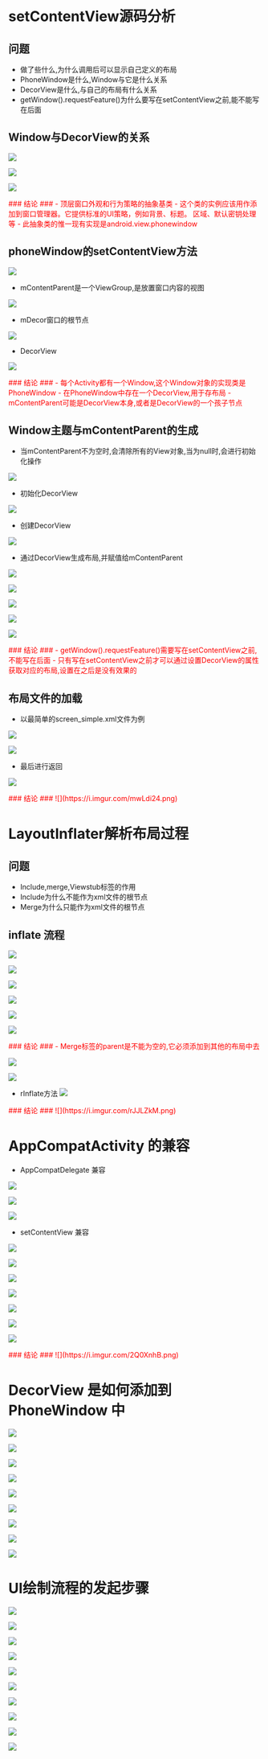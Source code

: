# setContentView源码分析 #
## 问题 ##
- 做了些什么,为什么调用后可以显示自己定义的布局
- PhoneWindow是什么,Window与它是什么关系
- DecorView是什么,与自己的布局有什么关系
- getWindow().requestFeature()为什么要写在setContentView之前,能不能写在后面

## Window与DecorView的关系 ##
![](https://i.imgur.com/g6HCMNF.png)

![](https://i.imgur.com/EkAS6d6.png)

![](https://i.imgur.com/UZ3uHLM.png)

<font color='#ff0000'>
### 结论 ###
- 顶层窗口外观和行为策略的抽象基类
- 这个类的实例应该用作添加到窗口管理器。它提供标准的UI策略，例如背景、标题。
区域、默认密钥处理等
- 此抽象类的惟一现有实现是android.view.phonewindow

</font>

## phoneWindow的setContentView方法 ##
![](https://i.imgur.com/Nwg3yLV.png)

- mContentParent是一个ViewGroup,是放置窗口内容的视图

![](https://i.imgur.com/kUpSVvK.png)

- mDecor窗口的根节点

![](https://i.imgur.com/rgQO4XX.png)

- DecorView

![](https://i.imgur.com/kVM4Zhi.png)

<font color='#ff0000'>
### 结论 ###
- 每个Activity都有一个Window,这个Window对象的实现类是PhoneWindow
- 在PhoneWindow中存在一个DecorView,用于存布局
- mContentParent可能是DecorView本身,或者是DecorView的一个孩子节点

</font>

## Window主题与mContentParent的生成 ##
- 当mContentParent不为空时,会清除所有的View对象,当为null时,会进行初始化操作

![](https://i.imgur.com/snitgQ2.png)

- 初始化DecorView

![](https://i.imgur.com/C0ewclv.png)

- 创建DecorView

![](https://i.imgur.com/yEg4dVL.png)

- 通过DecorView生成布局,并赋值给mContentParent

![](https://i.imgur.com/BGpyhHN.png)

![](https://i.imgur.com/xVDlWaB.png)

![](https://i.imgur.com/hFrFkWL.png)

![](https://i.imgur.com/ykgTlYJ.png)

![](https://i.imgur.com/jJaUFVm.png)

<font color='#ff0000'>
### 结论 ###
- getWindow().requestFeature()需要写在setContentView之前,不能写在后面
- 只有写在setContentView之前才可以通过设置DecorView的属性获取对应的布局,设置在之后是没有效果的

</font>

## 布局文件的加载 ##
- 以最简单的screen_simple.xml文件为例

![](https://i.imgur.com/qAaRBps.png)

![](https://i.imgur.com/i4Q2F6P.png)

- 最后进行返回

![](https://i.imgur.com/vweMSJK.png)

<font color='#ff0000'>
### 结论 ###
![](https://i.imgur.com/mwLdi24.png)

</font>

# LayoutInflater解析布局过程 #
## 问题 ##
- Include,merge,Viewstub标签的作用
- Include为什么不能作为xml文件的根节点
- Merge为什么只能作为xml文件的根节点

## inflate 流程 ##

![](https://i.imgur.com/2c5I9SS.png)

![](https://i.imgur.com/2tfMfG3.png)

![](https://i.imgur.com/l7AJPfX.png)

![](https://i.imgur.com/qJrbmFO.png)

![](https://i.imgur.com/udcczhA.png)

![](https://i.imgur.com/Z4DyK61.png)

<font color='#ff0000'>
### 结论 ###
- Merge标签的parent是不能为空的,它必须添加到其他的布局中去

</font>

![](https://i.imgur.com/M4HL2nT.png)

![](https://i.imgur.com/sWG9Q9y.png)

- rInflate方法
![](https://i.imgur.com/fUua8ZD.png)

<font color='#ff0000'>
### 结论 ###
![](https://i.imgur.com/rJJLZkM.png)

</font>

# AppCompatActivity 的兼容 #

- AppCompatDelegate 兼容

![](https://i.imgur.com/kAyHxwt.png)

![](https://i.imgur.com/NM9S8WZ.png)

![](https://i.imgur.com/GUcuUbH.png)

- setContentView 兼容

![](https://i.imgur.com/tHqz4bT.png)

![](https://i.imgur.com/AvpeLWl.png)

![](https://i.imgur.com/9aVHrPs.png)

![](https://i.imgur.com/WLHv4IV.png)

![](https://i.imgur.com/EqSJWVc.png)

![](https://i.imgur.com/RG1FAaw.png)

![](https://i.imgur.com/jMNmNq5.png)

<font color='#ff0000'>
### 结论 ###
![](https://i.imgur.com/2Q0XnhB.png)

</font>

# DecorView 是如何添加到 PhoneWindow 中 #

![](https://i.imgur.com/cSl6bSA.png)

![](https://i.imgur.com/5w3LLdc.png)

![](https://i.imgur.com/uisdxIw.png)

![](https://i.imgur.com/HWJ7ziA.png)

![](https://i.imgur.com/6iNq0ZZ.png)

![](https://i.imgur.com/jO8tGjE.png)

![](https://i.imgur.com/ypsVfwm.png)

![](https://i.imgur.com/EADWFC1.png)

![](https://i.imgur.com/TBSgvQj.png)

# UI绘制流程的发起步骤 #

![](https://i.imgur.com/zCg1r1Z.png)

![](https://i.imgur.com/9JCIrTM.png)

![](https://i.imgur.com/3mIqYmI.png)

![](https://i.imgur.com/2waLF7p.png)

![](https://i.imgur.com/TGN28jo.png)

![](https://i.imgur.com/izFdzGO.png)

![](https://i.imgur.com/WpQRBZZ.png)

![](https://i.imgur.com/1ijZeWy.png)

![](https://i.imgur.com/1IaRMM8.png)

![](https://i.imgur.com/5xGTHPH.png)


